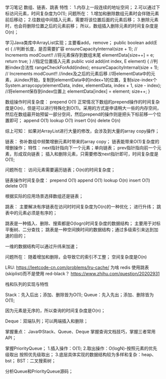 学习笔记
数组、链表、跳表
特性：
1.内存上一段连续的地址空间；
2.可以通过下标访问元素，时间复杂度为O(1);
问题所在：
1.增加和删除数组元素时会伴随元素前后移动；
2.往数组中间插入元素，需要将该位置后面的元素后移；
3.删除元素时，也会将删除位置之后的元素前移；
所以，数组插入删除元素的时间复杂度是O(n)；

学习Java类库中ArrayList实现；主要看add，remove；
public boolean add(E e) {
	//判断长度，是否需要扩容
	ensureCapacityInternal(size + 1);  // Increments modCount!!
	//将元素保存到数组末尾
	elementData[size++] = e;
	return true;
}
//指定位置插入元素
public void add(int index, E element) {
	//判断index合法性
	rangeCheckForAdd(index);
	ensureCapacityInternal(size + 1);  // Increments modCount!!
	//index及之后的元素后移
	//将elementData中的元素，从index开始，复制到elementData中的index+1的位置，复制size-index个
	System.arraycopy(elementData, index, elementData, index + 1,
					 size - index);
	//将element保存到index位置上
	elementData[index] = element;
	size++;
}

数组操作时间复杂度：
prepend		O(1)	正常情况下数组的prepend操作的时间复杂度是O(n)，但是可以进行特殊化到O(1)。采用的方式是申请稍大一些的内存空间，然后在数组最开始预留一部分空间，然后prepend的操作则是把头下标前移一个位置即可；
append		O(1)
lookup		O(1)
insert		O(n)
delete		O(n)


综上可知：
如果对ArrayList进行大量的修改，会涉及到大量的array copy操作；

链表：
弥补数组中频繁增删元素时带来的array copy；
链表能带来O(1)复杂度的增删操作；
特性：
next指针指向下一个元素；单向链表；
prev指针指向前一个元素，形成双向链表；
插入和删除元素，只需要修改next指针即可，时间复杂度是O(1);

问题所在：
访问元素需要遍历链表；O(n)的时间复杂度；

链表操作时间复杂度：
prepend		O(1)
append		O(1)
lookup		O(n)
insert		O(1)
delete		O(1)

根据实际的应用场景选择数组还是链表；


跳表：
主要解决有序链表在访问时时间复杂度为O(n)的一种优化；
进行升纬；
跳表中的元素必须是有序的；

跳表是一种插入、删除、搜索都是O(logn)时间复杂度的数据结构；
主要用于对标平衡树、二分查找；
跳表是一种空间换时间的数据结构；通过多级索引来达到加速的目的；

一维的数据结构可以通过升纬来加速；

问题所在：
随着增加和删除，会导致它的索引不工整；
空间复杂度是O(n)

LRU: https://leetcode-cn.com/problems/lru-cache/
为啥 redis 使用跳表(skiplist)而不是使用 red-black？
https://www.zhihu.com/question/20202931




栈和队列的实现与特性

Stack：先入后出；添加、删除皆为O(1);
Queue：先入先出；添加、删除皆为O(1);

因为元素是无序的，所以查询的时间复杂度是O(n)；

Deque：双端队列；可以两端插入和删除；

掌握重点：
Java中Stack、Queue、Deque
掌握查询文档技巧，掌握三者常用API；

掌握PriorityQueue；
1.插入操作：O(1);
2.取出操作：O(logN)-按照元素的优先级取出
按照优先级取出；
3.底层具体实现的数据结构较为多样和复杂：heap、bst；
BST：二叉搜索树；

分析Queue和PriorityQueue源码；




















































